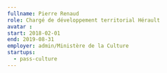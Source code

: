 ```yaml
---
fullname: Pierre Renaud
role: Chargé de développement territorial Hérault
avatar : 
start: 2018-02-01
end: 2019-08-31
employer: admin/Ministère de la Culture
startups:
  - pass-culture
---
```

